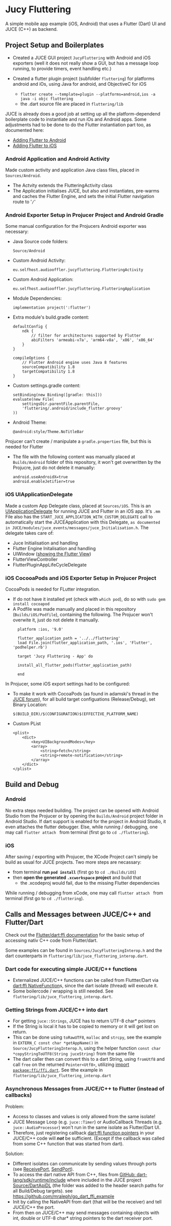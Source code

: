 # Jucy Fluttering

A simple mobile app example (iOS, Android) that uses a Flutter (Dart) UI and JUCE (C++) as backend.

## Project Setup and Boilerplates

- Created a JUCE GUI project `JucyFluttering` with Android and iOS exporters (well it does not really show a GUI, but has a message loop running, to provide timers, event handling etc.)

- Created a flutter plugin project (subfolder `fluttering`) for platforms android and iOs, using  Java for android, and ObjectiveC for iOS
  - `flutter create --template=plugin --platforms=android,ios -a java -i objc fluttering`
  - the .dart source file are placed in `fluttering/lib`

JUCE is already does a good job at setting up all the platform-dependend boilerplate code to instantiate and run iOs and Android apps. Some adjustments had to be done to do the Flutter instantiation part too, as documented here:
 - [Adding Flutter to Android](https://flutter.dev/docs/development/add-to-app/android) 
 -  [Adding Flutter to iOS](https://flutter.dev/docs/development/add-to-app/ios/)

### Android Application and Android Activity

Made custom activity and application Java class files, placed in `Sources/Android`. 
 - The Actvity extends the FlutteringActivity class
 - The Application initialises JUCE, but also and instantiates, pre-warms and caches the Flutter Engine, and sets the initial Flutter navigation route to '`/`'

### Android Exporter Setup in Projucer Project and Android Gradle

Some manual configuration for the Projucers Android exporter was necessary:
- Java Source code folders:
  ``` 
  Source/Android
  ```

- Custom Android Activity:
    ```
    eu.selfhost.audiooffler.jucyfluttering.FlutteringActivity
    ```

- Custom Android Application:
    ```
    eu.selfhost.audiooffler.jucyfluttering.FlutteringApplication
    ```

-  Module Dependencies:
   ```
   implementation project(':flutter')
   ```
  
- Extra module's build.gradle content: 
    ```
    defaultConfig {
        ndk {
            // filter for architectures supported by Flutter
            abiFilters 'armeabi-v7a', 'arm64-v8a', 'x86', 'x86_64'
        }
    }

    compileOptions {
        // Flutter Android engine uses Java 8 features
        sourceCompatibility 1.8
        targetCompatibility 1.8
    }
    ```
- Custom settings.gradle content:
    ```
    setBinding(new Binding([gradle: this]))
    evaluate(new File(
        settingsDir.parentFile.parentFile,
        'fluttering/.android/include_flutter.groovy'
    ))
    ```
- Android Theme:
  ```
  @android:style/Theme.NoTitleBar
  ```

Projucer can't create / manipulate a `gradle.properties` file, but this is needed for Flutter
 - The file with the following content was manually placed at `Builds/Android` folder of this repository, it won't get overwritten by the Projucre, just do not delete it manually:

    ```
    android.useAndroidX=true
    android.enableJetifier=true
    ```

### iOS UIApplicationDelegate

Made a custom App Delegate class, placed at `Sources/iOS`. This is an [UIApplicationDelegate](https://developer.apple.com/documentation/uikit/uiapplicationdelegate) for running JUCE and Flutter in an iOS app. It's `.mm` File also has the `START_JUCE_APPLICATION_WITH_CUSTOM_DELEGATE` call to automatically start the JUCEApplication with this Delegate, `as documented in JUCE/modules/juce_events/messages/juce_Initialisation.h`. The delegate takes care of:
- Juce Initialisation and handling
- Flutter Engine Initalisation and handling
- UIWindow ([showing the Flutter View](https://flutter.dev/docs/development/add-to-app/ios/add-flutter-screen?tab=vc-objective-c-tab))
- FlutterViewController
- FlutterPluginAppLifeCycleDelegate

### iOS CocooaPods and iOS Exporter Setup in Projucer Project 

CocoaPods is needed for FLutter integration. 
- If do not have it installed yet (check with `which pod`), do so with `sudo gem install cocoapod`
- A Podfile was made manually and placed in this repository (`Builds/iOS/Podfile`), containing the following. The Projucer won't overwite it, just do not delete it manually.
  ```
    platform :ios, '9.0'

    flutter_application_path = '../../fluttering'
    load File.join(flutter_application_path, '.ios', 'Flutter', 'podhelper.rb')

    target 'Jucy Fluttering - App' do
    
    install_all_flutter_pods(flutter_application_path)

    end
  ```

In Projucer, some iOS export settings had to be configured:
- To make it work with CocoaPods (as found in adamski's thread in the [JUCE forum](https://forum.juce.com/t/solved-cocoapods-and-introjucer-generated-projects-linker-error-react-native/16426)), for all build target configuations (Release/Debug), set Binary Location:
  ```
  $(BUILD_DIR)/$(CONFIGURATION)$(EFFECTIVE_PLATFORM_NAME)
  ```
- Custom PList
    ```
    <plist>
        <dict>
            <key>UIBackgroundModes</key>
            <array>
                <string>fetch</string>
                <string>remote-notification</string>
            </array>
        </dict>
    </plist>
    ```
## Build and Debug

### Android    

No extra steps needed building. The project can be opened with Android Studio from the Projucer or by opening the `Builds/Android` project folder in Android Studio.
If dart support is enabled for the project in Android Studio, it even attaches the flutter debugger.
Else, while running / debugging, one may call `flutter attach ` from terminal (first go to `cd ./fluttering`).

### iOS

After saving / exporting with Projucer, the XCode Project can't simply be build as usual for JUCE projects. Two more steps are necassary:
- from terminal **run `pod install`** (first go to `cd ./Builds/iOS`)
- then **open the generated `.xcworkspace` project** and build that
  - the .xcodeproj would fail, due to the missing Flutter dependencies

While running / debugging from xCode, one may call `flutter attach ` from terminal (first go to `cd ./fluttering`).

## Calls and Messages between JUCE/C++ and Flutter/Dart

Check out the [Flutter/dart:ffi documentation](https://flutter.dev/docs/development/platform-integration/c-interop) for the basic setup of accessing nativ C++ code from Flutter/dart.

Some examples can be found in `Sources/JucyFlutteringInterop.h` and the dart counterparts in `fluttering/lib/juce_fluttering_interop.dart`.

### Dart code for executing simple JUCE/C++ functions
- Externalized JUCE/C++ functions can be called from Fluttter/Dart via [dart:ffi NativeFunction](https://dart.dev/guides/libraries/c-interop)s, since the dart isolate (thread) will execute it.
- Some boilercode / wrapping is still needed. See `fluttering/lib/juce_fluttering_interop.dart`.

### Getting Strings from JUCE/C++ into dart
- For getting `juce::Strings`, JUCE has to return UTF-8 char* pointers
- If the String is local it has to be copied to memory or it will get lost on return. 
- This can be done using `toRawUTF8`, `malloc` and `strcpy`, see the example in `EXTERN_C const char *getAppName()` in `Source/JucyFlutteringInterop.h`, using the helper function `const char *copyStringToUTF8(String juceString)` from the same file
- The dart caller then can convert this to a dart String, using `fromUtf8` and call `free` on the returned `Pointer<Utf8>`, utilizing  [import `package:ffi/ffi.dart`](https://pub.dev/packages/ffi). See tthe example in `fluttering/lib/juce_fluttering_interop.dart`

### Asynchronous Messages from JUCE/C++ to Flutter (instead of callbacks)

Problem:
- Access to classes and values is only allowed from the same isolate! 
- JUCE Message Loop (e.g. `juce::Timer`) or AudioCallback Threads (e.g. `juce::AudioProcessor`) won't run in the same isolate as Flutter/Dart UI.
- Therefore, just registering callback [dart:ffi function pointers](https://api.flutter.dev/flutter/dart-ffi/Pointer/fromFunction.html) in your JUCE/C++ code will ***not*** be sufficient. (Except if the callback was called from some C++ function that was started from dart).

Solution:

- Different isolates can communicate by sending values through ports (see [ReceivePort](https://api.flutter.dev/flutter/dart-isolate/ReceivePort-class.html), [SendPort](https://api.flutter.dev/flutter/dart-isolate/SendPort-class.html)).
- To access the dart native API from C++, files from
[GitHub: dart-lang/sdk/runtime/include](https://github.com/dart-lang/sdk/tree/master/runtime/include) where included in the JUCE project [Source/DartApiDL](file://./Source/DartApiDL/) (the folder was added to the header search paths for all Build/Debug targets). see https://github.com/mraleph/go_dart_ffi_example
- Init by calling the NativeAPI from dart (that will be the receiver) and tell JUCE/C++ the port.
- From then on JUCE/C++ may send messages containing objects with int, double or UTF-8 char* string pointers to the dart receiver port.